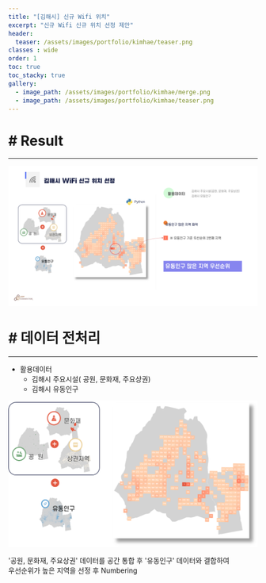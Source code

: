 ```yaml
---
title: "[김해시] 신규 Wifi 위치"
excerpt: "신규 Wifi 신규 위치 선정 제안"
header:
  teaser: /assets/images/portfolio/kimhae/teaser.png
classes : wide
order: 1
toc: true
toc_stacky: true
gallery:
  - image_path: /assets/images/portfolio/kimhae/merge.png
  - image_path: /assets/images/portfolio/kimhae/teaser.png
---
```


# # Result
---

![result](/assets/images/portfolio/kimhae/result.png)  

# # 데이터 전처리
---
* 활용데이터   
    * 김해시 주요시설( 공원, 문화재, 주요상권)   
    * 김해시 유동인구

![merge](/assets/images/portfolio/kimhae/merge.png)

'공원, 문화재, 주요상권' 데이터를 공간 통합 후 '유동인구' 데이터와 결합하여  
우선순위가 높은 지역을 선정 후 Numbering